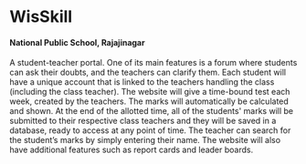 # WisSkill
#### National Public School, Rajajinagar
A student-teacher portal. One of its main features is a forum where students can ask their doubts, and the teachers can clarify them. Each student will have a unique account that is linked to the teachers handling the class (including the class teacher). The website will give a time-bound test each week, created by the teachers. The marks will automatically be calculated and shown. At the end of the allotted time, all of the students' marks will be submitted to their respective class teachers and they will be saved in a database, ready to access at any point of time. The teacher can search for the student’s marks by simply entering their name. The website will also have additional features such as report cards and leader boards.
